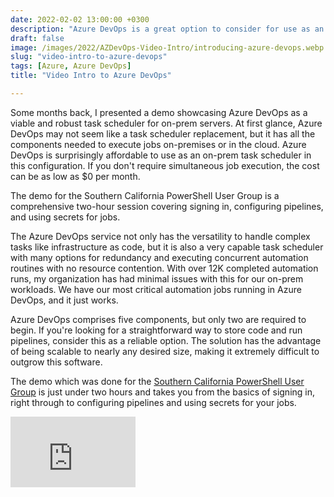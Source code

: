 ```yaml
---
date: 2022-02-02 13:00:00 +0300
description: "Azure DevOps is a great option to consider for use as an on-prem task scheduler for your Windows Servers."
draft: false
image: /images/2022/AZDevOps-Video-Intro/introducing-azure-devops.webp
slug: "video-intro-to-azure-devops"
tags: [Azure, Azure DevOps]
title: "Video Intro to Azure DevOps"

---
```



Some months back, I presented a demo showcasing Azure DevOps as a viable and robust task scheduler for on-prem servers. At first glance, Azure DevOps may not seem like a task scheduler replacement, but it has all the components needed to execute jobs on-premises or in the cloud. Azure DevOps is surprisingly affordable to use as an on-prem task scheduler in this configuration. If you don't require simultaneous job execution, the cost can be as low as $0 per month.

The demo for the Southern California PowerShell User Group is a comprehensive two-hour session covering signing in, configuring pipelines, and using secrets for jobs.

The Azure DevOps service not only has the versatility to handle complex tasks like infrastructure as code, but it is also a very capable task scheduler with many options for redundancy and executing concurrent automation routines with no resource contention. With over 12K completed automation runs, my organization has had minimal issues with this for our on-prem workloads. We have our most critical automation jobs running in Azure DevOps, and it just works.

Azure DevOps comprises five components, but only two are required to begin. If you're looking for a straightforward way to store code and run pipelines, consider this as a reliable option. The solution has the advantage of being scalable to nearly any desired size, making it extremely difficult to outgrow this software.

The demo which was done for the [Southern California PowerShell User Group](https://www.meetup.com/SoCal-PowerShell-User-Group/) is just under two hours and takes you from the basics of signing in, right through to configuring pipelines and using secrets for your jobs.

<iframe width="200" height="113" src="https://www.youtube.com/embed/yjcRl-DKfic?feature=oembed" frameborder="0" allow="accelerometer; autoplay; clipboard-write; encrypted-media; gyroscope; picture-in-picture" allowfullscreen></iframe>

